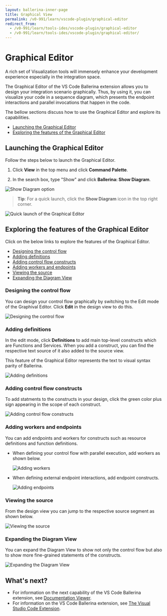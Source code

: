 ```yaml
---
layout: ballerina-inner-page
title: Graphical View
permalink: /v0-991/learn/vscode-plugin/graphical-editor
redirect_from:
  - /v0-991/learn/tools-ides/vscode-plugin/graphical-editor
  - /v0-991/learn/tools-ides/vscode-plugin/graphical-editor/
---
```


# Graphical Editor

A rich set of Visualization tools will immensely enhance your development experience especially in the integration space. 

The Graphical Editor of the VS Code Ballerina extension allows you to design your integration scenario graphically. Thus, by using it, you can visualize your code in a sequence diagram, which presents the endpoint interactions and parallel invocations that happen in the code. 

The bellow sections discuss how to use the Graphical Editor and explore its capabilities.

- [Launching the Graphical Editor](#launching-the-graphical-editor)
- [Exploring the features of the Graphical Editor](#exploring-the-features-of-the-graphical-editor)

## Launching the Graphical Editor

Follow the steps below to launch the Graphical Editor.

1. Click **View** in the top menu and click **Command Palette**. 

2. In the search box, type "Show" and click **Ballerina: Show Diagram**.

![Show Diagram option](/v0-991/learn/images/show-diagram.gif)

> **Tip**: For a quick launch, click the **Show Diagram** icon in the top right corner.

![Quick launch of the Graphical Editor](/v0-991/learn/images/graphical-editor-quick-launch.gif)

## Exploring the features of the Graphical Editor

Click on the below links to explore the features of the Graphical Editor.

- [Designing the control flow](#designing-the-control-flow)
- [Adding definitions](#adding-definitions)
- [Adding control flow constructs](#adding-control-flow-constructs)
- [Adding workers and endpoints](#adding-workers-and-endpoints)
- [Viewing the source](#viewing-the-source)
- [Expanding the Diagram View](#expanding-the-diagram-view)

### Designing the control flow

You can design your control flow graphically by switching to the Edit mode of the Graphival Editor. Click **Edit** in the design view to do this.

![Designing the control flow](/v0-991/learn/images/edit-mode.gif)

### Adding definitions

In the edit mode, click **Definitions** to add main top-level constructs which are Functions and Services. When you add a construct, you can find the respective text source of it also added to the source view.

This feature of the Graphical Editor represents the text to visual syntax parity of Ballerina.

![Adding definitions](/v0-991/learn/images/add-definitions.gif)

### Adding control flow constructs

To add statments to the constructs in your design, click the green color plus sign appearing in the scope of each construct.

![Adding control flow constructs](/v0-991/learn/images/add-constructs.png)

### Adding workers and endpoints

You can add endpoints and workers for constructs such as resource definitions and function definitions.

- When defining your control flow with parallel execution, add workers as shown below.

    ![Adding workers](/v0-991/learn/images/add-workers.png)

- When defining external endpoint interactions, add endpoint constructs. 

    ![Adding endpoints](/v0-991/learn/images/add-endpoints.png)

### Viewing the source

From the design view you can jump to the respective source segment as shown below.

![Viewing the source](/v0-991/learn/images/jump-to-source-view.gif)

### Expanding the Diagram View

You can expand the Diagram View to show not only the control flow but also to show more fine-grained statements of the constructs.

![Expanding the Diagram View](/v0-991/learn/images/expand-diagram-view.gif)

## What's next?

 - For information on the next capability of the VS Code Ballerina extension, see [Documentation Viewer](/v0-991/learn/vscode-plugin/documentation-viewer).
 - For information on the VS Code Ballerina extension, see [The Visual Studio Code Extension](/v0-991/learn/vscode-plugin).